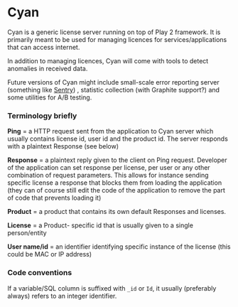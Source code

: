 # Cyan

Cyan is a generic license server running on top of Play 2 framework.
It is primarily meant to be used for managing licences for services/applications that can access internet.

In addition to managing licences, Cyan will come with tools to detect anomalies in received data.

Future versions of Cyan might include small-scale error reporting server (something like [Sentry](https://getsentry.com))
, statistic collection (with Graphite support?) and some utilities for A/B testing.

### Terminology briefly

__Ping__ = a HTTP request sent from the application to Cyan server which usually contains license id, user id and the product id.
The server responds with a plaintext Response (see below)

__Response__ = a plaintext reply given to the client on Ping request. Developer of the application can set response
per license, per user or any other combination of request parameters. This allows for instance sending specific license
a response that blocks them from loading the application (they can of course still edit the code of the application to
remove the part of code that prevents loading it)

__Product__ = a product that contains its own default Responses and licenses.

__License__ = a Product- specific id that is usually given to a single person/entity

__User name/id__ = an identifier identifying specific instance of the license (this could be MAC or IP address)


### Code conventions

If a variable/SQL column is suffixed with `_id` or `Id`, it usually (preferably always) refers to an integer identifier.